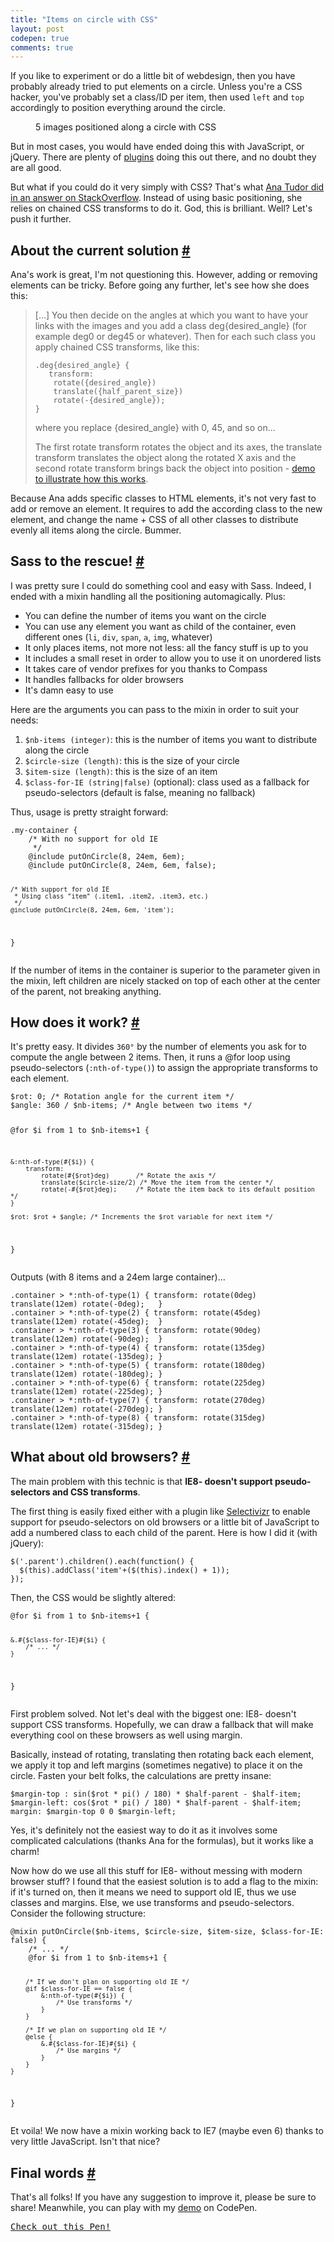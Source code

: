 ```yaml
---
title: "Items on circle with CSS"
layout: post
codepen: true
comments: true
---
```

<section>
<p>If you like to experiment or do a little bit of webdesign, then you have probably already tried to put elements on a circle. Unless you're a CSS hacker, you've probably set a class/ID per item, then used <code>left</code> and <code>top</code> accordingly to position everything around the circle.</p>
<figure class="figure--right">
<img alt='' src='/images/items-on-circle__5-items.png' />
<figcaption>5 images positioned along a circle with CSS</figcaption>
</figure>
<p>But in most cases, you would have ended doing this with JavaScript, or jQuery. There are plenty of <a href="http://addyosmani.com/blog/jquery-roundrr/">plugins</a> doing this out there, and no doubt they are all good.</p>
<p>But what if you could do it very simply with CSS? That's what <a href="http://stackoverflow.com/questions/12813573/position-icons-into-circle">Ana Tudor did in an answer on StackOverflow</a>. Instead of using basic positioning, she relies on chained CSS transforms to do it. God, this is brilliant. Well? Let's push it further.</p>
</section>
<section id="current-solution">
<h2>About the current solution <a href="#current-solution">#</a></h2>
<p>Ana's work is great, I'm not questioning this. However, adding or removing elements can be tricky. Before going any further, let's see how she does this:</p>
<blockquote class="quote"><p>[...] You then decide on the angles at which you want to have your links with the images and you add a class deg{desired_angle} (for example deg0 or deg45 or whatever). Then for each such class you apply chained CSS transforms, like this:</p>
<pre class="language-scss"><code>.deg{desired_angle} {
   transform: 
   	rotate({desired_angle}) 
   	translate({half_parent_size}) 
   	rotate(-{desired_angle});
}</code></pre>
<p>where you replace {desired_angle} with 0, 45, and so on...</p>
<p>The first rotate transform rotates the object and its axes, the translate transform translates the object along the rotated X axis and the second rotate transform brings back the object into position - <a href="http://dabblet.com/gist/3866686">demo to illustrate how this works</a>.</p></blockquote>
<p>Because Ana adds specific classes to HTML elements, it's not very fast to add or remove an element. It requires to add the according class to the new element, and change the name + CSS of all other classes to distribute evenly all items along the circle. Bummer.</p>
</section>
<section id="sass">
<h2>Sass to the rescue! <a href="#sass">#</a></h2>
<p>I was pretty sure I could do something cool and easy with Sass. Indeed, I ended with a mixin handling all the positioning automagically. Plus:</p>
<ul>
<li>You can define the number of items you want on the circle</li>
<li>You can use any element you want as child of the container, even different ones (<code>li</code>, <code>div</code>, <code>span</code>, <code>a</code>, <code>img</code>, whatever)</li>
<li>It only places items, not more not less: all the fancy stuff is up to you</li>
<li>It includes a small reset in order to allow you to use it on unordered lists</li>
<li>It takes care of vendor prefixes for you thanks to Compass</li>
<li>It handles fallbacks for older browsers</li>
<li>It's damn easy to use</li>
</ul>
<p>Here are the arguments you can pass to the mixin in order to suit your needs:</p>
<ol>
<li><code>$nb-items (integer)</code>: this is the number of items you want to distribute along the circle</li>
<li><code>$circle-size (length)</code>: this is the size of your circle</li>
<li><code>$item-size (length)</code>: this is the size of an item</li>
<li><code>$class-for-IE (string|false)</code> (optional): class used as a fallback for pseudo-selectors (default is false, meaning no fallback)</li>
</ol>
<p>Thus, usage is pretty straight forward:</p>
<pre class="language-scss"><code>.my-container {
	/* With no support for old IE 
	 */
	@include putOnCircle(8, 24em, 6em);
	@include putOnCircle(8, 24em, 6em, false);

	/* With support for old IE
	 * Using class "item" (.item1, .item2, .item3, etc.)
	 */
	@include putOnCircle(8, 24em, 6em, 'item');
}</code></pre>
<p class="note">If the number of items in the container is superior to the parameter given in the mixin, left children are nicely stacked on top of each other at the center of the parent, not breaking anything.</p>
</section>
<section id="how">
<h2>How does it work? <a href="#how">#</a></h2>
<p>It's pretty easy. It divides <code>360°</code> by the number of elements you ask for to compute the angle between 2 items. Then, it runs a @for loop using pseudo-selectors (<code>:nth-of-type()</code>) to assign the appropriate transforms to each element.</p>
<pre class="language-scss"><code>$rot: 0; /* Rotation angle for the current item */
$angle: 360 / $nb-items; /* Angle between two items */

@for $i from 1 to $nb-items+1 {

	&:nth-of-type(#{$i}) {
		transform: 
			rotate(#{$rot}deg)       /* Rotate the axis */
			translate($circle-size/2) /* Move the item from the center */ 
			rotate(-#{$rot}deg);     /* Rotate the item back to its default position */
	}

	$rot: $rot + $angle; /* Increments the $rot variable for next item */
}</code></pre>
<p>Outputs (with 8 items and a 24em large container)...</p>
<pre class="language-css"><code>.container > *:nth-of-type(1) { transform: rotate(0deg)   translate(12em) rotate(-0deg);   }
.container > *:nth-of-type(2) { transform: rotate(45deg)  translate(12em) rotate(-45deg);  }
.container > *:nth-of-type(3) { transform: rotate(90deg)  translate(12em) rotate(-90deg);  }
.container > *:nth-of-type(4) { transform: rotate(135deg) translate(12em) rotate(-135deg); }
.container > *:nth-of-type(5) { transform: rotate(180deg) translate(12em) rotate(-180deg); }
.container > *:nth-of-type(6) { transform: rotate(225deg) translate(12em) rotate(-225deg); }
.container > *:nth-of-type(7) { transform: rotate(270deg) translate(12em) rotate(-270deg); }
.container > *:nth-of-type(8) { transform: rotate(315deg) translate(12em) rotate(-315deg); }</code></pre>
</section>
<section id="legacy-browsers">
<h2>What about old browsers? <a href="#legacy-browsers">#</a></h2>
<p>The main problem with this technic is that <strong>IE8- doesn't support pseudo-selectors and CSS transforms</strong>.</p>
<p>The first thing is easily fixed either with a plugin like <a href="http://selectivizr.com/">Selectivizr</a> to enable support for pseudo-selectors on old browsers or a little bit of JavaScript to add a numbered class to each child of the parent. Here is how I did it (with jQuery):</p>
<pre class="language-javascript"><code>$('.parent').children().each(function() {
  $(this).addClass('item'+($(this).index() + 1));
});</code></pre>
<p>Then, the CSS would be slightly altered:</p>
<pre class="language-scss"><code>@for $i from 1 to $nb-items+1 {

	&.#{$class-for-IE}#{$i} {
		/* ... */
	}

}</code></pre>
<p>First problem solved. Not let's deal with the biggest one: IE8- doesn't support CSS transforms. Hopefully, we can draw a fallback that will make everything cool on these browsers as well using margin.</p>
<p>Basically, instead of rotating, translating then rotating back each element, we apply it top and left margins (sometimes negative) to place it on the circle. Fasten your belt folks, the calculations are pretty insane:</p>
<pre class="language-scss"><code>$margin-top : sin($rot * pi() / 180) * $half-parent - $half-item;
$margin-left: cos($rot * pi() / 180) * $half-parent - $half-item;
margin: $margin-top 0 0 $margin-left;</code></pre>
<p>Yes, it's definitely not the easiest way to do it as it involves some complicated calculations (thanks Ana for the formulas), but it works like a charm!</p>
<p>Now how do we use all this stuff for IE8- without messing with modern browser stuff? I found that the easiest solution is to add a flag to the mixin: if it's turned on, then it means we need to support old IE, thus we use classes and margins. Else, we use transforms and pseudo-selectors. Consider the following structure:</p>
<pre class="language-scss"><code>@mixin putOnCircle($nb-items, $circle-size, $item-size, $class-for-IE: false) {
	/* ... */
	@for $i from 1 to $nb-items+1 {
		
		/* If we don't plan on supporting old IE */
		@if $class-for-IE == false {
			&:nth-of-type(#{$i}) {
				/* Use transforms */
			}
		}

		/* If we plan on supporting old IE */
		@else {
			&.#{$class-for-IE}#{$i} {
				/* Use margins */
			}
		}
	}
}</code></pre>
<p>Et voila! We now have a mixin working back to IE7 (maybe even 6) thanks to very little JavaScript. Isn't that nice?</p>
</section>
<section id="final-words">
<h2>Final words <a href="#final-words">#</a></h2>
<p>That's all folks! If you have any suggestion to improve it, please be sure to share! Meanwhile, you can play with my <a href="http://codepen.io/HugoGiraudel/pen/Bigqr">demo</a> on CodePen.</p>
<pre class="codepen" data-height="550" data-type="result" data-href="Bigqr" data-user="HugoGiraudel" data-safe="true"><code></code><a href="http://codepen.io/HugoGiraudel/pen/Bigqr">Check out this Pen!</a></pre>
</section>
